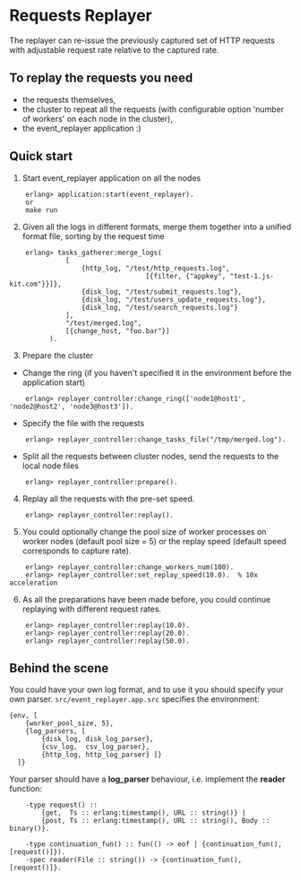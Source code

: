 Requests Replayer
=================

The replayer can re-issue the previously captured set of HTTP requests
with adjustable request rate relative to the captured rate.

To replay the requests you need
-------------------------------
* the requests themselves,
* the cluster to repeat all the requests (with configurable option 'number of workers' on each node in the cluster),
* the event_replayer application :)


Quick start
-----------

1. Start event_replayer application on all the nodes 
```
    erlang> application:start(event_replayer).
    or
    make run
```

2. Given all the logs in different formats, merge them together into a unified format file, sorting by the request time
```
    erlang> tasks_gatherer:merge_logs(
              [
                  {http_log, "/test/http_requests.log",
                                  [{filter, {"appkey", "test-1.js-kit.com"}}]},
                  {disk_log, "/test/submit_requests.log"},
                  {disk_log, "/test/users_update_requests.log"},
                  {disk_log, "/test/search_requests.log"}
              ],
              "/test/merged.log",
              [{change_host, "foo.bar"}]
          ).
```

3. Prepare the cluster
 * Change the ring (if you haven't specified it in the environment before the application start)
```
    erlang> replayer_controller:change_ring(['node1@host1', 'node2@host2', 'node3@host3']).
```
 * Specify the file with the requests
```
    erlang> replayer_controller:change_tasks_file("/tmp/merged.log").
```
 * Split all the requests between cluster nodes, send the requests to the local node files
```
    erlang> replayer_controller:prepare().
```

4. Replay all the requests with the pre-set speed.
```
    erlang> replayer_controller:replay().
```

5. You could optionally change the pool size of worker processes on worker nodes (default pool size = 5) or the replay speed (default speed corresponds to capture rate).
```
    erlang> replayer_controller:change_workers_num(100).
    erlang> replayer_controller:set_replay_speed(10.0).  % 10x acceleration
```

6. As all the preparations have been made before, you could continue replaying with different request rates.
```
    erlang> replayer_controller:replay(10.0).
    erlang> replayer_controller:replay(20.0).
    erlang> replayer_controller:replay(50.0).
```


Behind the scene
----------------

You could have your own log format, and to use it you should specify your own parser.
`src/event_replayer.app.src` specifies the environment:
```
{env, [
    {worker_pool_size, 5},
    {log_parsers, [
        {disk_log, disk_log_parser},
        {csv_log,  csv_log_parser},
        {http_log, http_log_parser} ]}
  ]}
```


Your parser should have a **log_parser** behaviour, i.e. implement the **reader** function:
```
    -type request() ::
        {get,  Ts :: erlang:timestamp(), URL :: string()} |
        {post, Ts :: erlang:timestamp(), URL :: string(), Body :: binary()}.

    -type continuation_fun() :: fun(() -> eof | {continuation_fun(), [request()]}).
    -spec reader(File :: string()) -> {continuation_fun(), [request()]}.
```
